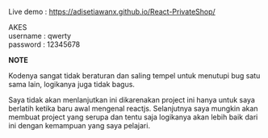 Live demo : https://adisetiawanx.github.io/React-PrivateShop/

AKES<br>
username : qwerty<br>
password : 12345678<br>

<b>NOTE</b>

Kodenya sangat tidak beraturan dan saling tempel untuk menutupi bug satu sama lain, logikanya juga tidak bagus.

Saya tidak akan menlanjutkan ini dikarenakan project ini hanya untuk saya berlatih ketika baru awal mengenal reactjs. Selanjutnya saya mungkin akan membuat project yang serupa dan tentu saja logikanya akan lebih baik dari ini dengan kemampuan yang saya pelajari.
